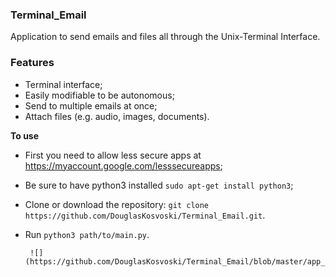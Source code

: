 ### Terminal_Email

Application to send emails and files all through the Unix-Terminal Interface.

### Features

- Terminal interface;
- Easily modifiable to be autonomous;
- Send to multiple emails at once;
- Attach files (e.g. audio, images, documents).


**To use**

- First you need to allow less secure apps at https://myaccount.google.com/lesssecureapps;
- Be sure to have python3 installed `sudo apt-get install python3`;
- Clone or download the repository: `git clone https://github.com/DouglasKosvoski/Terminal_Email.git`.
- Run `python3 path/to/main.py`.

       ![](https://github.com/DouglasKosvoski/Terminal_Email/blob/master/app_image.png)
